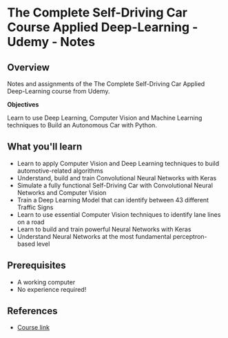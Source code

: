 # The Complete Self-Driving Car Course Applied Deep-Learning - Udemy - Notes

## Overview

Notes and assignments of the The Complete Self-Driving Car Applied Deep-Learning course from Udemy. 

**Objectives**

Learn to use Deep Learning, Computer Vision and Machine Learning techniques to Build an Autonomous Car with Python.

## What you'll learn

- Learn to apply Computer Vision and Deep Learning techniques to build automotive-related algorithms
- Understand, build and train Convolutional Neural Networks with Keras
- Simulate a fully functional Self-Driving Car with Convolutional Neural Networks and Computer Vision
- Train a Deep Learning Model that can identify between 43 different Traffic Signs
- Learn to use essential Computer Vision techniques to identify lane lines on a road
- Learn to build and train powerful Neural Networks with Keras
- Understand Neural Networks at the most fundamental perceptron-based level

## Prerequisites

- A working computer
- No experience required!

## References

- [Course link](https://www.udemy.com/course/applied-deep-learningtm-the-complete-self-driving-car-course/?utm_source=adwords&utm_medium=udemyads&utm_campaign=LongTail_la.EN_cc.ROW&utm_content=deal4584&utm_term=_._ag_77879424134_._ad_535397245863_._kw__._de_c_._dm__._pl__._ti_dsa-1007766171312_._li_1006094_._pd__._&matchtype=&gclid=CjwKCAiAzKqdBhAnEiwAePEjknvCAkOKNLljH35ZVMV2gL60wiT_uXpSLd-vy6zzNFzxxE75FAwT5xoChtgQAvD_BwE)

